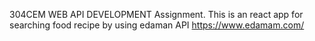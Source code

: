 304CEM WEB API DEVELOPMENT Assignment. This is an react app for searching food recipe by using edaman API https://www.edamam.com/
